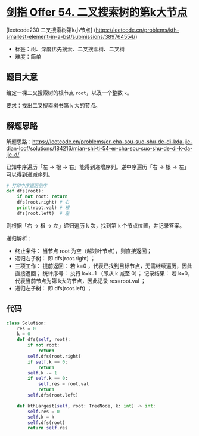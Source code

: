 # [剑指 Offer 54. 二叉搜索树的第k大节点](https://leetcode.cn/problems/er-cha-sou-suo-shu-de-di-kda-jie-dian-lcof/)

[leetcode230 二叉搜索树第k小节点] (https://leetcode.cn/problems/kth-smallest-element-in-a-bst/submissions/389764554/)

- 标签：树、深度优先搜索、二叉搜索树、二叉树
- 难度：简单

## 题目大意

给定一棵二叉搜索树的根节点 `root`，以及一个整数 `k`。

要求：找出二叉搜索树书第 `k` 大的节点。

## 解题思路

解题思路：https://leetcode.cn/problems/er-cha-sou-suo-shu-de-di-kda-jie-dian-lcof/solutions/184216/mian-shi-ti-54-er-cha-sou-suo-shu-de-di-k-da-jie-d/

已知中序遍历「左 -> 根 -> 右」能得到递增序列。逆中序遍历「右 -> 根 -> 左」可以得到递减序列。

```python
# 打印中序遍历倒序
def dfs(root):
    if not root: return
    dfs(root.right) # 右
    print(root.val) # 根
    dfs(root.left)  # 左
 ```


则根据「右 -> 根 -> 左」递归遍历 k 次，找到第 `k` 个节点位置，并记录答案。

递归解析：
- 终止条件： 当节点 root 为空（越过叶节点），则直接返回；
- 递归右子树： 即 dfs(root.right) ；
- 三项工作：
    提前返回： 若 k=0 ，代表已找到目标节点，无需继续遍历，因此直接返回；
    统计序号： 执行 k=k−1 （即从 k 减至 0）；
    记录结果： 若 k=0，代表当前节点为第 k大的节点，因此记录 res=root.val ；
- 递归左子树： 即 dfs(root.left) ；




## 代码

```Python
class Solution:
    res = 0
    k = 0
    def dfs(self, root):
        if not root:
            return
        self.dfs(root.right)
        if self.k == 0:
            return
        self.k -= 1
        if self.k == 0:
            self.res = root.val
            return
        self.dfs(root.left)

    def kthLargest(self, root: TreeNode, k: int) -> int:
        self.res = 0
        self.k = k
        self.dfs(root)
        return self.res
```

